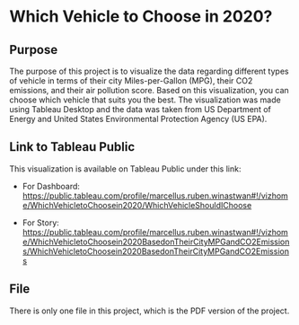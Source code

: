 # Which Vehicle to Choose in 2020?

## Purpose

The purpose of this project is to visualize the data regarding different types of vehicle in terms of their city Miles-per-Gallon (MPG), their CO2 emissions, and their air pollution score. Based on this visualization, you can choose which vehicle that suits you the best. The visualization was made using Tableau Desktop and the data was taken from US Department of Energy and United States Environmental Protection Agency (US EPA). 

## Link to Tableau Public

This visualization is available on Tableau Public under this link:

- For Dashboard: https://public.tableau.com/profile/marcellus.ruben.winastwan#!/vizhome/WhichVehicletoChoosein2020/WhichVehicleShouldIChoose

- For Story: https://public.tableau.com/profile/marcellus.ruben.winastwan#!/vizhome/WhichVehicletoChoosein2020BasedonTheirCityMPGandCO2Emissions/WhichVehicletoChoosein2020BasedonTheirCityMPGandCO2Emissions

## File

There is only one file in this project, which is the PDF version of the project.
